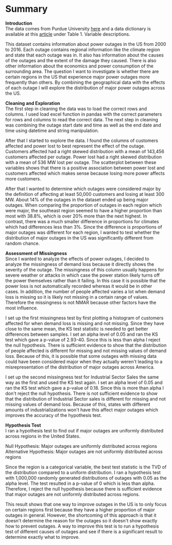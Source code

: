  # **Summary**

**Introduction** <br>
The data comes from Purdue University [here](https://engineering.purdue.edu/LASCI/research-data/outages/outagerisks) and a data dictionary is available at this [article](https://www.sciencedirect.com/science/article/pii/S2352340918307182) under Table 1. Variable descriptions.

This dataset contains information about power outages in the US from 2000 to 2016. Each outage contains regional information like the climate region and state that each outage was in. It also has information about the causes of the outages and the extent of the damage they caused. There is also other information about the economics and power consumption of the surrounding area. The question I want to investigate is whether there are certain regions in the US that experience major power outages more frequently than others. By combining the geographical data with the effects of each outage I will explore the distribution of major power outages across the US.

**Cleaning and Exploration** <br>
The first step in cleaning the data was to load the correct rows and columns. I used load excel function in pandas with the correct parameters for rows and columns to read the correct data. The next step in cleaning was combining the outage start date and time as well as the end date and time using datetime and string manipulation.

After that I started to explore the data. I found the columns of customers affected and power lost to best represent the effect of the outage. Customers affected had a right skewed distribution with a mean of 143,456 customers affected per outage. Power lost had a right skewed distribution with a mean of 536 MW lost per outage. The scatterplot between these variables shows that there is a positive association between power lost and customers affected which makes sense because losing more power affects more customers.

After that I wanted to determine which outages were considered major by the definition of affecting at least 50,000 customers and losing at least 300 MW. About 14% of the outages in the dataset ended up being major outages. When comparing the proportion of outages in each region which were major, the southeast region seemed to have a higher proportion than most with 38.8%, which is over 20% more than the next highest. In contrast, there was a much smaller difference in proportions for climates which had differences less than 3%. Since the difference is proportions of major outages was different for each region, I wanted to test whether the distribution of major outages in the US was significantly different from random chance.

**Assessment of Missingness** <br>
Since I wanted to analyze the effects of power outages, I decided to analyze the missingness of demand loss because it directly shows the severity of the outage. The missingness of this column usually happens for severe weather or attacks in which case the power station likely turns off the power themselves rather than it failing. In this case it is possible that the power loss is not automatically recorded whereas it would be in other cases. In addition, the number of people affected varies a lot when demand loss is missing so it is likely not missing in a certain range of values. Therefore the missingness is not NMAR because other factors have the most influence.

I set up the first missingness test by first plotting a histogram of customers affected for when demand loss is missing and not missing. Since they have close to the same mean, the KS test statistic is needed to get better differences between samples. I set an alpha level of 0.05 and ran the KS test which gave a p-value of 2.93-40. Since this is less than alpha I reject the null hypothesis. There is sufficient evidence to show that the distribution of people affected is different for missing and not missing values of demand loss. Because of this, it is possible that some outages with missing data could have been considered major when they actually weren't leading to a misrepresentation of the distribution of major outages across America.

I set up the second missingness test for Industrial Sector Sales the same way as the first and used the KS test again. I set an alpha level of 0.05 and ran the KS test which gave a p-value of 0.18. Since this is more than alpha I don't reject the null hypothesis. There is not sufficient evidence to show that the distribution of Industrial Sector sales is different for missing and not missing values of demand loss. Because of this, states with different amounts of industrializations won't have this affect major outages which improves the accuracy of the hypothesis test.

**Hypothesis Test** <br>
I ran a hypothesis test to find out if major outages are uniformly distributed across regions in the United States.

Null Hypothesis: Major outages are uniformly distributed across regions
Alternative Hypothesis: Major outages are not uniformly distributed across regions

Since the region is a categorical variable, the best test statistic is the TVD of the distribution compared to a uniform distribution. I ran a hypothesis test with 1,000,000 randomly generated distributions of outages with 0.05 as the alpha level. The test resulted in a p-value of 0 which is less than alpha. Therefore, I reject the null hypothesis because there is sufficient evidence that major outages are not uniformly distributed across regions.

This result shows that one way to improve outages in the US is to only focus on certain regions first because they have a higher proportion of major outages in general. However, the shortcoming of this approach is that it doesn't determine the reason for the outages so it doesn't show exactly how to prevent outages. A way to improve this test is to run a hypothesis test of different causes of outages and see if there is a significant result to determine exactly what to improve.
